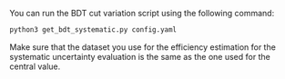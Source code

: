 You can run the BDT cut variation script using the following command:
```bash
python3 get_bdt_systematic.py config.yaml
```

Make sure that the dataset you use for the efficiency estimation for the systematic uncertainty evaluation is the same as the one used for the central value.